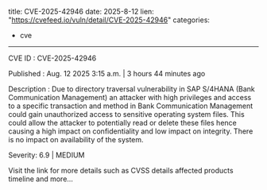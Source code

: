  
title: CVE-2025-42946
date: 2025-8-12
lien: "https://cvefeed.io/vuln/detail/CVE-2025-42946"
categories:
  - cve
---

CVE ID : CVE-2025-42946

Published :  Aug. 12
2025
3:15 a.m. | 3 hours
44 minutes ago

Description : Due to directory traversal vulnerability in SAP S/4HANA (Bank Communication Management)
an attacker with high privileges and access to a specific transaction and method in Bank Communication Management could gain unauthorized access to sensitive operating system files. This could allow the attacker to potentially read or delete these files hence causing a high impact on confidentiality and low impact on integrity. There is no impact on availability of the system.

Severity: 6.9 | MEDIUM

Visit the link for more details
such as CVSS details
affected products
timeline
and more...
